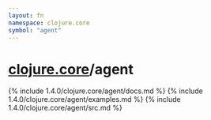 ```yaml
---
layout: fn
namespace: clojure.core
symbol: "agent"
---
```


# [clojure.core](../)/agent

{% include 1.4.0/clojure.core/agent/docs.md %}
{% include 1.4.0/clojure.core/agent/examples.md %}
{% include 1.4.0/clojure.core/agent/src.md %}

